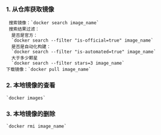 ### 1. 从仓库获取镜像
     搜索镜像：`docker search image_name`
     搜索结果过滤：
      是否是官方：
      `docker search --filter "is-official=true" image_name`
      是否是自动化构建：
      `docker search --filter "is-automated=true" image_name`
      大于多少颗星
      `docker search --filter stars=3 image_name`
    下载镜像：`docker pull image_name`

### 2. 本地镜像的查看
    `docker images`

### 3. 本地镜像的删除
    `docker rmi image_name`
